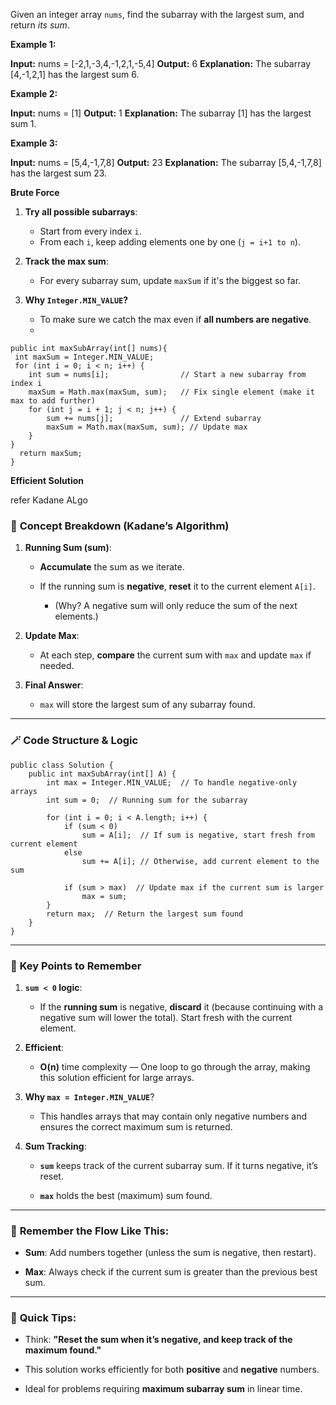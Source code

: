 Given an integer array `nums`, find the subarray with the largest sum, and return _its sum_.

**Example 1:**

**Input:** nums = [-2,1,-3,4,-1,2,1,-5,4]
**Output:** 6
**Explanation:** The subarray [4,-1,2,1] has the largest sum 6.

**Example 2:**

**Input:** nums = [1]
**Output:** 1
**Explanation:** The subarray [1] has the largest sum 1.

**Example 3:**

**Input:** nums = [5,4,-1,7,8]
**Output:** 23
**Explanation:** The subarray [5,4,-1,7,8] has the largest sum 23.

**Brute Force**
1. **Try all possible subarrays**:
    - Start from every index `i`.
    - From each `i`, keep adding elements one by one (`j = i+1 to n`).
        
2. **Track the max sum**:
    - For every subarray sum, update `maxSum` if it's the biggest so far.
        
3. **Why `Integer.MIN_VALUE`?**
    - To make sure we catch the max even if **all numbers are negative**.
    -
```
public int maxSubArray(int[] nums){
 int maxSum = Integer.MIN_VALUE;
 for (int i = 0; i < n; i++) {
    int sum = nums[i];                // Start a new subarray from index i
    maxSum = Math.max(maxSum, sum);   // Fix single element (make it max to add further)
    for (int j = i + 1; j < n; j++) {
        sum += nums[j];               // Extend subarray
        maxSum = Math.max(maxSum, sum); // Update max
    }
}
  return maxSum;
}
```

**Efficient Solution**

  refer Kadane ALgo
  
### 🧠 **Concept Breakdown (Kadane’s Algorithm)**

1. **Running Sum (sum)**:
    
    - **Accumulate** the sum as we iterate.
        
    - If the running sum is **negative**, **reset** it to the current element `A[i]`.
        
        - (Why? A negative sum will only reduce the sum of the next elements.)
            
2. **Update Max**:
    
    - At each step, **compare** the current sum with `max` and update `max` if needed.
        
3. **Final Answer**:
    
    - `max` will store the largest sum of any subarray found.
        

---

### 🪄 **Code Structure & Logic**

```
public class Solution {
    public int maxSubArray(int[] A) {
        int max = Integer.MIN_VALUE;  // To handle negative-only arrays
        int sum = 0;  // Running sum for the subarray

        for (int i = 0; i < A.length; i++) {
            if (sum < 0) 
                sum = A[i];  // If sum is negative, start fresh from current element
            else 
                sum += A[i]; // Otherwise, add current element to the sum

            if (sum > max)  // Update max if the current sum is larger
                max = sum;
        }
        return max;  // Return the largest sum found
    }
}

```

---

### 📌 **Key Points to Remember**

1. **`sum < 0` logic**:
    
    - If the **running sum** is negative, **discard** it (because continuing with a negative sum will lower the total). Start fresh with the current element.
        
2. **Efficient**:
    
    - **O(n)** time complexity — One loop to go through the array, making this solution efficient for large arrays.
        
3. **Why `max = Integer.MIN_VALUE`**?
    
    - This handles arrays that may contain only negative numbers and ensures the correct maximum sum is returned.
        
4. **Sum Tracking**:
    
    - **`sum`** keeps track of the current subarray sum. If it turns negative, it’s reset.
        
    - **`max`** holds the best (maximum) sum found.
        

---

### 🧩 **Remember the Flow Like This**:

- **Sum**: Add numbers together (unless the sum is negative, then restart).
    
- **Max**: Always check if the current sum is greater than the previous best sum.
    

---

### 📍 **Quick Tips**:

- Think: **"Reset the sum when it’s negative, and keep track of the maximum found."**
    
- This solution works efficiently for both **positive** and **negative** numbers.
    
- Ideal for problems requiring **maximum subarray sum** in linear time.




